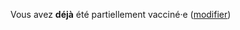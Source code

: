 Vous avez **déjà** été partiellement vacciné·e <span class="modifier">(<a href="#vaccins">modifier</a>)</span>
